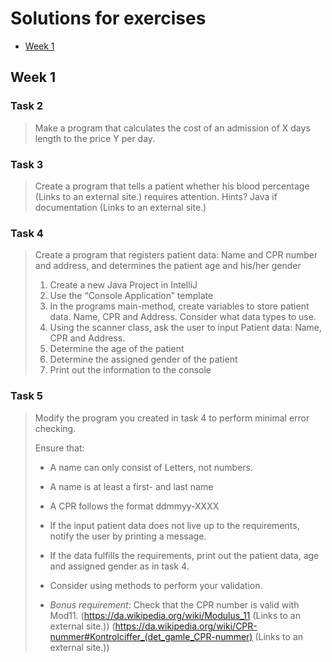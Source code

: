 # Solutions for exercises
- [Week 1](#week-1)


## Week 1
### Task 2
> Make a program that calculates the cost of an admission of X days length to the price Y per day.


### Task 3
> Create a program that tells a patient whether his blood percentage (Links to an external site.) requires attention.  Hints? Java if documentation (Links to an external site.)


### Task 4
> Create a program that registers patient data: Name and CPR number and address, and determines the patient age and his/her gender
> 1. Create a new Java Project in IntelliJ
> 2. Use the “Console Application” template
> 3. In the programs main-method, create variables to store patient data. Name, CPR and Address. Consider what data types to use.
> 4. Using the scanner class, ask the user to input Patient data: Name, CPR and Address.
> 5. Determine the age of the patient
> 6. Determine the assigned gender of the patient
> 7. Print out the information to the console


### Task 5
> Modify the program you created in task 4 to perform minimal error checking.
>
> Ensure that:
>
> - A name can only consist of Letters, not numbers.
> - A name is at least a first- and last name
> - A CPR follows the format ddmmyy-XXXX
> - If the input patient data does not live up to the requirements, notify the user by printing a message.
>
> - If the data fulfills the requirements, print out the patient data, age and assigned gender as in task 4.
> - Consider using methods to perform your validation.
>
> - *Bonus requirement*: Check that the CPR number is valid with Mod11. (https://da.wikipedia.org/wiki/Modulus_11 (Links to an external site.)) (https://da.wikipedia.org/wiki/CPR-nummer#Kontrolciffer_(det_gamle_CPR-nummer) (Links to an external site.))
